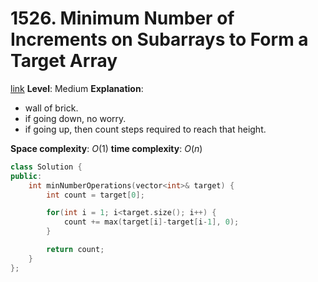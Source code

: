 # 1526. Minimum Number of Increments on Subarrays to Form a Target Array

[link](https://leetcode.com/problems/minimum-number-of-increments-on-subarrays-to-form-a-target-array/)
**Level**: Medium
**Explanation**:

- wall of brick.
- if going down, no worry.
- if going up, then count steps required to reach that height.

**Space complexity**: $O(1)$
**time complexity**: $O(n)$

```cpp
class Solution {
public:
    int minNumberOperations(vector<int>& target) {
        int count = target[0];

        for(int i = 1; i<target.size(); i++) {
            count += max(target[i]-target[i-1], 0);
        }

        return count;
    }
};
```

